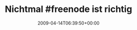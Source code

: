 ---
retweeted: false
source: <a href="http://twitter.com" rel="nofollow">Twitter Web Client</a>
entities:
  hashtags:
  - text: freenode
    indices:
    - '9'
    - '18'
  symbols: []
  user_mentions: []
  urls: []
display_text_range:
- '0'
- '72'
favorite_count: '0'
id_str: '1515066081'
truncated: false
retweet_count: '0'
id: '1515066081'
created_at: Tue Apr 14 06:39:50 +0000 2009
favorited: false
full_text: 'Nichtmal #freenode ist richtig wach. Warum sollte also ich...? Ach egal.'
lang: de
tags:
- freenode
- pesos:twitter
date: '2009-04-14T06:39:50+00:00'
src: https://twitter.com/bascht/status/1515066081
original_url: https://twitter.com/bascht/status/1515066081
type: twitter_tweet
text: 'Nichtmal #freenode ist richtig wach. Warum sollte also ich...? Ach egal.'
title: 'Nichtmal #freenode ist richtig '

---